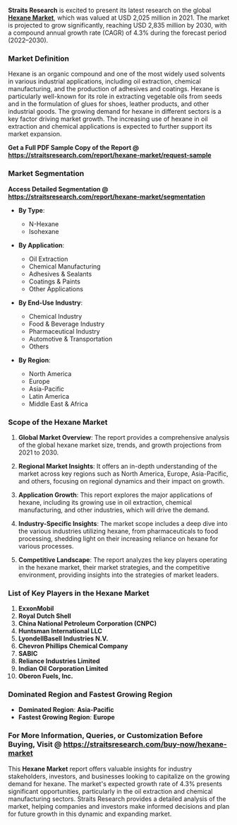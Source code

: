 <p data-start="38" data-end="353"><strong data-start="38" data-end="58">Straits Research</strong> is excited to present its latest research on the global <strong><a href="https://straitsresearch.com/report/hexane-market">Hexane Market</a></strong>, which was valued at USD 2,025 million in 2021. The market is projected to grow significantly, reaching USD 2,835 million by 2030, with a compound annual growth rate (CAGR) of 4.3% during the forecast period (2022&ndash;2030).</p>
<h3 data-start="355" data-end="376">Market Definition</h3>
<p data-start="378" data-end="972">Hexane is an organic compound and one of the most widely used solvents in various industrial applications, including oil extraction, chemical manufacturing, and the production of adhesives and coatings. Hexane is particularly well-known for its role in extracting vegetable oils from seeds and in the formulation of glues for shoes, leather products, and other industrial goods. The growing demand for hexane in different sectors is a key factor driving market growth. The increasing use of hexane in oil extraction and chemical applications is expected to further support its market expansion.</p>
<p data-start="974" data-end="1084"><strong data-start="974" data-end="1084">Get a Full PDF Sample Copy of the Report @ <a href="https://straitsresearch.com/report/hexane-market/request-sample" target="_new" rel="noopener" data-start="1019" data-end="1082">https://straitsresearch.com/report/hexane-market/request-sample</a></strong></p>
<h3 data-start="1086" data-end="1109">Market Segmentation</h3>
<p data-start="1111" data-end="1207"><strong data-start="1111" data-end="1207">Access Detailed Segmentation @ <a href="https://straitsresearch.com/report/hexane-market/segmentation" target="_new" rel="noopener" data-start="1144" data-end="1205">https://straitsresearch.com/report/hexane-market/segmentation</a></strong></p>
<ul data-start="1209" data-end="1646">
<li data-start="1209" data-end="1250">
<p data-start="1211" data-end="1223"><strong data-start="1211" data-end="1222">By Type</strong>:</p>
<ul data-start="1226" data-end="1250">
<li data-start="1226" data-end="1236">N-Hexane</li>
<li data-start="1239" data-end="1250">Isohexane</li>
</ul>
</li>
<li data-start="1252" data-end="1389">
<p data-start="1254" data-end="1273"><strong data-start="1254" data-end="1272">By Application</strong>:</p>
<ul data-start="1276" data-end="1389">
<li data-start="1276" data-end="1292">Oil Extraction</li>
<li data-start="1295" data-end="1319">Chemical Manufacturing</li>
<li data-start="1322" data-end="1344">Adhesives &amp; Sealants</li>
<li data-start="1347" data-end="1366">Coatings &amp; Paints</li>
<li data-start="1369" data-end="1389">Other Applications</li>
</ul>
</li>
<li data-start="1391" data-end="1539">
<p data-start="1393" data-end="1417"><strong data-start="1393" data-end="1416">By End-Use Industry</strong>:</p>
<ul data-start="1420" data-end="1539">
<li data-start="1420" data-end="1439">Chemical Industry</li>
<li data-start="1442" data-end="1468">Food &amp; Beverage Industry</li>
<li data-start="1471" data-end="1496">Pharmaceutical Industry</li>
<li data-start="1499" data-end="1528">Automotive &amp; Transportation</li>
<li data-start="1531" data-end="1539">Others</li>
</ul>
</li>
<li data-start="1541" data-end="1646">
<p data-start="1543" data-end="1557"><strong data-start="1543" data-end="1556">By Region</strong>:</p>
<ul data-start="1560" data-end="1646">
<li data-start="1560" data-end="1575">North America</li>
<li data-start="1578" data-end="1586">Europe</li>
<li data-start="1589" data-end="1603">Asia-Pacific</li>
<li data-start="1606" data-end="1621">Latin America</li>
<li data-start="1624" data-end="1646">Middle East &amp; Africa</li>
</ul>
</li>
</ul>
<h3 data-start="1648" data-end="1678">Scope of the Hexane Market</h3>
<ol data-start="1680" data-end="2713">
<li data-start="1680" data-end="1839">
<p data-start="1683" data-end="1839"><strong data-start="1683" data-end="1709">Global Market Overview</strong>: The report provides a comprehensive analysis of the global hexane market size, trends, and growth projections from 2021 to 2030.</p>
</li>
<li data-start="1841" data-end="2057">
<p data-start="1844" data-end="2057"><strong data-start="1844" data-end="1872">Regional Market Insights</strong>: It offers an in-depth understanding of the market across key regions such as North America, Europe, Asia-Pacific, and others, focusing on regional dynamics and their impact on growth.</p>
</li>
<li data-start="2059" data-end="2260">
<p data-start="2062" data-end="2260"><strong data-start="2062" data-end="2084">Application Growth</strong>: This report explores the major applications of hexane, including its growing use in oil extraction, chemical manufacturing, and other industries, which will drive the demand.</p>
</li>
<li data-start="2262" data-end="2498">
<p data-start="2265" data-end="2498"><strong data-start="2265" data-end="2295">Industry-Specific Insights</strong>: The market scope includes a deep dive into the various industries utilizing hexane, from pharmaceuticals to food processing, shedding light on their increasing reliance on hexane for various processes.</p>
</li>
<li data-start="2500" data-end="2713">
<p data-start="2503" data-end="2713"><strong data-start="2503" data-end="2528">Competitive Landscape</strong>: The report analyzes the key players operating in the hexane market, their market strategies, and the competitive environment, providing insights into the strategies of market leaders.</p>
</li>
</ol>
<h3 data-start="2715" data-end="2759">List of Key Players in the Hexane Market</h3>
<ol data-start="2761" data-end="3080">
<li data-start="2761" data-end="2778"><strong data-start="2764" data-end="2778">ExxonMobil</strong></li>
<li data-start="2779" data-end="2803"><strong data-start="2782" data-end="2803">Royal Dutch Shell</strong></li>
<li data-start="2804" data-end="2854"><strong data-start="2807" data-end="2854">China National Petroleum Corporation (CNPC)</strong></li>
<li data-start="2855" data-end="2888"><strong data-start="2858" data-end="2888">Huntsman International LLC</strong></li>
<li data-start="2889" data-end="2926"><strong data-start="2892" data-end="2926">LyondellBasell Industries N.V.</strong></li>
<li data-start="2927" data-end="2967"><strong data-start="2930" data-end="2967">Chevron Phillips Chemical Company</strong></li>
<li data-start="2968" data-end="2980"><strong data-start="2971" data-end="2980">SABIC</strong></li>
<li data-start="2981" data-end="3015"><strong data-start="2984" data-end="3015">Reliance Industries Limited</strong></li>
<li data-start="3016" data-end="3053"><strong data-start="3019" data-end="3053">Indian Oil Corporation Limited</strong></li>
<li data-start="3054" data-end="3080"><strong data-start="3058" data-end="3080">Oberon Fuels, Inc.</strong></li>
</ol>
<h3 data-start="3082" data-end="3129">Dominated Region and Fastest Growing Region</h3>
<ul data-start="3131" data-end="3212">
<li data-start="3131" data-end="3171"><strong data-start="3133" data-end="3153">Dominated Region</strong>: <strong data-start="3155" data-end="3171">Asia-Pacific</strong></li>
<li data-start="3172" data-end="3212"><strong data-start="3174" data-end="3200">Fastest Growing Region</strong>: <strong data-start="3202" data-end="3212">Europe</strong></li>
</ul>
<h3 data-start="3214" data-end="3338">For More Information, Queries, or Customization Before Buying, Visit @ <a href="https://straitsresearch.com/buy-now/hexane-market" target="_new" rel="noopener" data-start="3289" data-end="3338">https://straitsresearch.com/buy-now/hexane-market</a></h3>
<p data-start="3340" data-end="3834" data-is-last-node="" data-is-only-node="">This <strong data-start="3345" data-end="3362">Hexane Market</strong> report offers valuable insights for industry stakeholders, investors, and businesses looking to capitalize on the growing demand for hexane. The market's expected growth rate of 4.3% presents significant opportunities, particularly in the oil extraction and chemical manufacturing sectors. Straits Research provides a detailed analysis of the market, helping companies and investors make informed decisions and plan for future growth in this dynamic and expanding market.</p>
